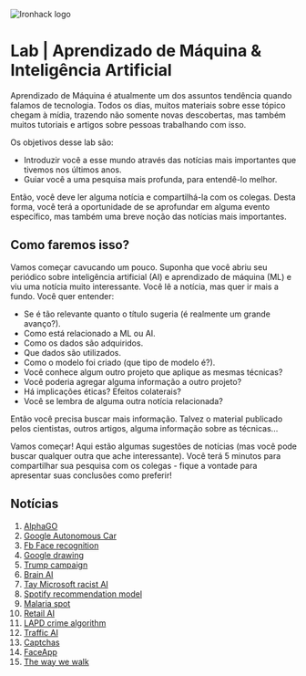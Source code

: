 ![Ironhack logo](https://i.imgur.com/1QgrNNw.png)

# Lab | Aprendizado de Máquina & Inteligência Artificial

Aprendizado de Máquina é atualmente um dos assuntos tendência quando falamos de tecnologia. Todos os dias, muitos materiais sobre esse tópico chegam à mídia, trazendo não somente novas descobertas, mas também muitos tutoriais e artigos sobre pessoas trabalhando com isso.

Os objetivos desse lab são:
* Introduzir você a esse mundo através das notícias mais importantes que tivemos nos últimos anos.
* Guiar você a uma pesquisa mais profunda, para entendê-lo melhor.

Então, você deve ler alguma notícia e compartilhá-la com os colegas. Desta forma, você terá a oportunidade de se aprofundar em alguma evento específico, mas também uma breve noção das notícias mais importantes.

## Como faremos isso?

Vamos começar cavucando um pouco. Suponha que você abriu seu periódico sobre inteligência artificial (AI) e aprendizado de máquina (ML) e viu uma notícia muito interessante. Você lê a notícia, mas quer ir mais a fundo. Você quer entender:
* Se é tão relevante quanto o título sugeria (é realmente um grande avanço?).
* Como está relacionado a ML ou AI.
* Como os dados são adquiridos.
* Que dados são utilizados.
* Como o modelo foi criado (que tipo de modelo é?).
* Você conhece algum outro projeto que aplique as mesmas técnicas?
* Você poderia agregar alguma informação a outro projeto?
* Há implicações éticas? Efeitos colaterais?
* Você se lembra de alguma outra notícia relacionada?

Então você precisa buscar mais informação. Talvez o material publicado pelos cientistas, outros artigos, alguma informação sobre as técnicas...

Vamos começar! Aqui estão algumas sugestões de notícias (mas você pode buscar qualquer outra que ache interessante). Você terá 5 minutos para compartilhar sua pesquisa com os colegas - fique a vontade para apresentar suas conclusões como preferir!

## Notícias
1. [AlphaGO](https://www.blog.google/technology/ai/alphago-machine-learning-game-go/)
2. [Google Autonomous Car](https://www.iflscience.com/technology/google-has-developed-self-driving-car/)
3. [Fb Face recognition](https://gizmodo.com/facebooks-new-face-recognition-features-what-we-do-an-1823359911)
4. [Google drawing](https://www.theverge.com/2017/4/11/15263434/google-ai-autodraw-doodle-bot-drawing-image-recognition)
5. [Trump campaign](https://hackernoon.com/did-donald-trump-use-artificial-intelligence-to-win-the-election-8008c2c0bf59)
6. [Brain AI](https://www.iflscience.com/brain/artificial-intelligence-recreates-images-from-inside-the-human-brain/)
7. [Tay Microsoft racist AI](https://www.theverge.com/2016/3/24/11297050/tay-microsoft-chatbot-racist)
8. [Spotify recommendation model](https://medium.com/@terry.foley555/spotify-algorithms-5f38b6b6db58)
9. [Malaria spot](https://www.sciencedaily.com/releases/2016/04/160425095546.htm)
10. [Retail AI](https://www.forbes.com/sites/bernardmarr/2018/08/10/how-fashion-retailer-hm-is-betting-on-artificial-intelligence-and-big-data-to-regain-profitability/#65bdfc7a5b00)
11. [LAPD crime algorithm](https://www.wired.com/story/los-angeles-police-department-predictive-policing/)
12. [Traffic AI](https://motherboard.vice.com/en_us/article/jp3dn7/new-ai-algorithm-beats-even-the-worlds-worst-traffic)
13. [Captchas](https://www.techradar.com/news/captcha-if-you-can-how-youve-been-training-ai-for-years-without-realising-it)
14. [FaceApp](https://techcrunch.com/2017/02/08/faceapp-uses-neural-networks-for-photorealistic-selfie-tweaks/?guccounter=1)
15. [The way we walk](https://medium.com/health-ai/googles-ai-can-see-through-your-eyes-what-doctors-can-t-c1031c0b3df4)
